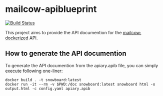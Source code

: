 # mailcow-apiblueprint

[![Build Status](https://drone.mailcow.email/api/badges/mailcow/mailcow-apiblueprint/status.svg)](https://drone.mailcow.email/mailcow/mailcow-apiblueprint)

This project aims to provide the API documention for the [mailcow: dockerized](https://github.com/mailcow/mailcow-dockerized) API.

## How to generate the API documention

To generate the API documention from the apiary.apib file, you can simply execute following one-liner:
```
docker build . -t snowboard:latest
docker run -it --rm -v $PWD:/doc snowboard:latest snowboard html -o output.html -c config.yaml apiary.apib
```

